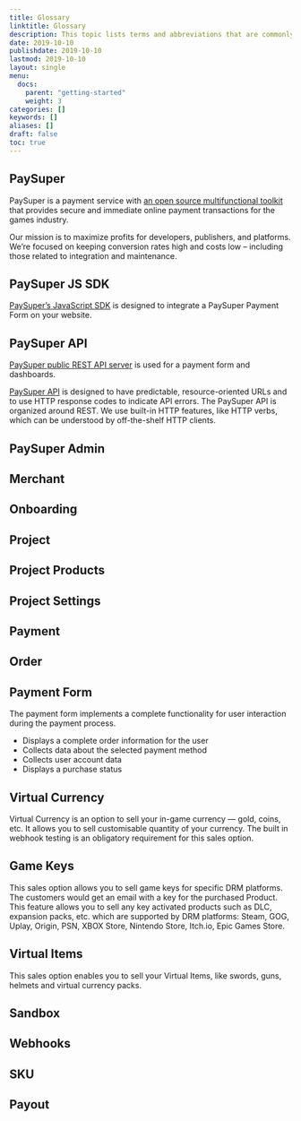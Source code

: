 ```yaml
---
title: Glossary
linktitle: Glossary
description: This topic lists terms and abbreviations that are commonly used in the PaySuper documentation and community.
date: 2019-10-10
publishdate: 2019-10-10
lastmod: 2019-10-10
layout: single
menu:
  docs:
    parent: "getting-started"
    weight: 3
categories: []
keywords: []
aliases: []
draft: false
toc: true
---
```


## PaySuper
PaySuper is a payment service with [an open source multifunctional toolkit](https://github.com/paysuper) that provides secure and immediate online payment transactions for the games industry.

Our mission is to maximize profits for developers, publishers, and platforms. We’re focused on keeping conversion rates high and costs low – including those related to integration and maintenance.

## PaySuper JS SDK
[PaySuper’s JavaScript SDK](https://github.com/paysuper/paysuper-js-sdk) is designed to integrate a PaySuper Payment Form on your website.

## PaySuper API
[PaySuper public REST API server](https://github.com/paysuper/paysuper-management-api) is used for a payment form and dashboards.

[PaySuper API](/api-reference/api-swagger/) is designed to have predictable, resource-oriented URLs and to use HTTP response codes to indicate API errors. The PaySuper API is organized around REST. We use built-in HTTP features, like HTTP verbs, which can be understood by off-the-shelf HTTP clients.

## PaySuper Admin

## Merchant

## Onboarding

## Project

## Project Products

## Project Settings

## Payment

## Order

## Payment Form
The payment form implements a complete functionality for user interaction during the payment process.

* Displays a complete order information for the user
* Collects data about the selected payment method
* Collects user account data
* Displays a purchase status

## Virtual Currency
Virtual Currency is an option to sell your in-game currency — gold, coins, etc. It allows you to sell customisable quantity of your currency. The built in webhook testing is an obligatory requirement for this sales option.

## Game Keys
This sales option allows you to sell game keys for specific DRM platforms. The customers would get an email with a key for the purchased Product. This feature allows you to sell any key activated products such as DLC, expansion packs, etc. which are supported by DRM platforms: Steam, GOG, Uplay, Origin, PSN, XBOX Store, Nintendo Store, Itch.io, Epic Games Store.

## Virtual Items
This sales option enables you to sell your Virtual Items, like swords, guns, helmets and virtual currency packs.

## Sandbox

## Webhooks

## SKU

## Payout
